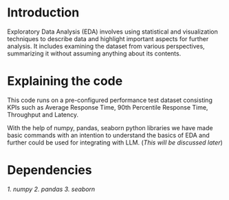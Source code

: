 <h1>Introduction</h1>

Exploratory Data Analysis (EDA) involves using statistical and visualization techniques to describe data and highlight
important aspects for further analysis. It includes examining the dataset from various perspectives, summarizing it
without assuming anything about its contents.

<h1>Explaining the code</h1>

This code runs on a pre-configured performance test dataset consisting KPIs such as Average Response Time,
90th Percentile Response Time, Throughput and Latency.

With the help of numpy, pandas, seaborn python libraries we have made basic commands with an intention to understand the
basics of EDA and further could be used for integrating with LLM. (<i>This will be discussed later</i>)

<h1>Dependencies</h1>

*1. numpy*
*2. pandas*
*3. seaborn*